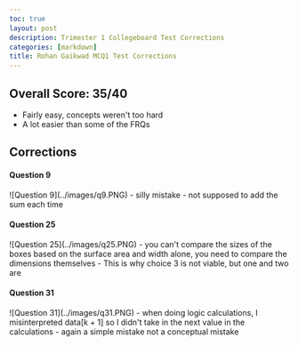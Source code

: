 ```yaml
---
toc: true
layout: post
description: Trimester 1 Collegeboard Test Corrections
categories: [markdown]
title: Rohan Gaikwad MCQ1 Test Corrections
---
```


## Overall Score: 35/40
- Fairly easy, concepts weren't too hard
- A lot easier than some of the FRQs


## Corrections
<h4> Question 9 </h4>
![Question 9](../images/q9.PNG)
- silly mistake
- not supposed to add the sum each time
  
<h4> Question 25 </h4>
![Question 25](../images/q25.PNG)
- you can't compare the sizes of the boxes based on the surface area and width alone, you need to compare the dimensions themselves
- This is why choice 3 is not viable, but one and two are

<h4> Question 31 </h4>
![Question 31](../images/q31.PNG)
- when doing logic calculations, I misinterpreted data[k + 1] so I didn't take in the next value in the calculations
- again a simple mistake not a conceptual mistake

